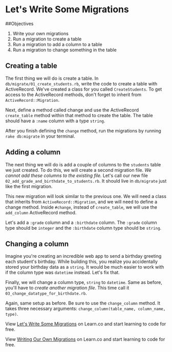 # Let's Write Some Migrations
##Objectives

1. Write your own migrations
2. Run a migration to create a table
3. Run a migration to add a column to a table
4. Run a migration to change something in the table

## Creating a table

The first thing we will do is create a table. In `db/migrate/01_create_students.rb`, write the code to create a table with ActiveRecord. We've created a class for you called `CreateStudents`. To get access to the ActiveRecord methods, don't forget to inherit from `ActiveRecord::Migration`.

Next, define a method called change and use the ActiveRecord `create_table` method within that method to create the table. The table should have a `:name` column with a type `string`.

After you finish defining the `change` method, run the migrations by running `rake db:migrate` in your terminal.

## Adding a column

The next thing we will do is add a couple of columns to the `students` table we just created. To do this, we will create a second migration file. *We cannot add these columns to the existing file.* Let's call our new file `02_add_grade_and_birthdate_to_students.rb`. It should live in `db/migrate` just like the first migration.

This new migration will look similar to the previous one. We will need a class that inherits from `ActiveRecord::Migration`, and we will need to define a change method. Inside `#change`, instead of `create_table`, we will use the `add_column` ActiveRecord method. 

Let's add a `:grade` column and a `:birthdate` column. The `:grade` column type should be `integer` and the `:birthdate` column type should be `string`.

## Changing a column

Imagine you're creating an incredible web app to send a birthday greeting each student's birthday. While building this, you realize you accidentally stored your birthday data as a `string`. It would be much easier to work with if the column type was `datetime` instead. Let's fix that.

Finally, we will change a column type, `string` to `datetime`. Same as before, you'll have to *create another migration file*. This time call it `03_change_datatype_for_birthdate.rb`. 

Again, same setup as before. Be sure to use the `change_column` method. It takes three necessary arguments: `change_column(table_name, column_name, type)`.

<p data-visibility='hidden'>View <a href='https://learn.co/lessons/writing-migrations' title='Let's Write Some Migrations'>Let's Write Some Migrations</a> on Learn.co and start learning to code for free.</p>

<p data-visibility='hidden'>View <a href='https://learn.co/lessons/writing-migrations'>Writing Our Own Migrations</a> on Learn.co and start learning to code for free.</p>
